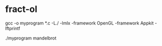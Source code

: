 # fract-ol

gcc -o myprogram *.c  -L./ -lmlx -framework OpenGL -framework Appkit -lftprintf

./myprogram mandelbrot